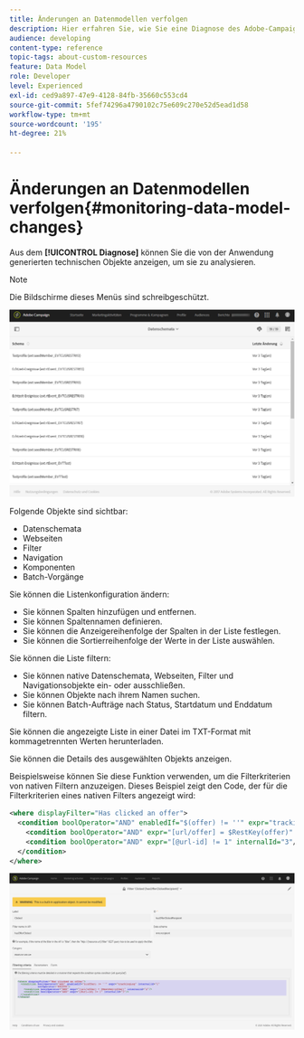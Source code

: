 ```yaml
---
title: Änderungen an Datenmodellen verfolgen
description: Hier erfahren Sie, wie Sie eine Diagnose des Adobe-Campaign-Datenmodells erstellen können.
audience: developing
content-type: reference
topic-tags: about-custom-resources
feature: Data Model
role: Developer
level: Experienced
exl-id: ced9a897-47e9-4128-84fb-35660c553cd4
source-git-commit: 5fef74296a4790102c75e609c270e52d5ead1d58
workflow-type: tm+mt
source-wordcount: '195'
ht-degree: 21%

---
```


# Änderungen an Datenmodellen verfolgen{#monitoring-data-model-changes}

Aus dem **[!UICONTROL Diagnose]** können Sie die von der Anwendung generierten technischen Objekte anzeigen, um sie zu analysieren.

>[!NOTE]
>
>Die Bildschirme dieses Menüs sind schreibgeschützt.

![](assets/diagnostic.png)

Folgende Objekte sind sichtbar:

* Datenschemata
* Webseiten
* Filter
* Navigation
* Komponenten
* Batch-Vorgänge

Sie können die Listenkonfiguration ändern:

* Sie können Spalten hinzufügen und entfernen.
* Sie können Spaltennamen definieren.
* Sie können die Anzeigereihenfolge der Spalten in der Liste festlegen.
* Sie können die Sortierreihenfolge der Werte in der Liste auswählen.

Sie können die Liste filtern:

* Sie können native Datenschemata, Webseiten, Filter und Navigationsobjekte ein- oder ausschließen.
* Sie können Objekte nach ihrem Namen suchen.
* Sie können Batch-Aufträge nach Status, Startdatum und Enddatum filtern.

Sie können die angezeigte Liste in einer Datei im TXT-Format mit kommagetrennten Werten herunterladen.

Sie können die Details des ausgewählten Objekts anzeigen.

Beispielsweise können Sie diese Funktion verwenden, um die Filterkriterien von nativen Filtern anzuzeigen. Dieses Beispiel zeigt den Code, der für die Filterkriterien eines nativen Filters angezeigt wird:

```xml
<where displayFilter="Has clicked an offer">
  <condition boolOperator="AND" enabledIf="$(offer) != ''" expr="trackingLog" internalId="1" setOperator="EXISTS">
    <condition boolOperator="AND" expr="[url/offer] = $RestKey(offer)" internalId="2"/>
    <condition boolOperator="AND" expr="[@url-id] != 1" internalId="3"/>
  </condition>
</where>
```

![](assets/diagnosis_filter_criteria.png)